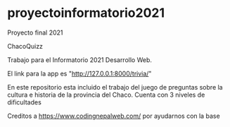 # proyectoinformatorio2021
Proyecto final 2021

ChacoQuizz


Trabajo para el Informatorio 2021 Desarrollo Web.

El link para la app es "http://127.0.0.1:8000/trivia/"

En este repositorio esta incluido el trabajo del juego de preguntas sobre la cultura e historia de la provincia del Chaco. Cuenta con 3 niveles de dificultades

Creditos a https://www.codingnepalweb.com/ por ayudarnos con la base

